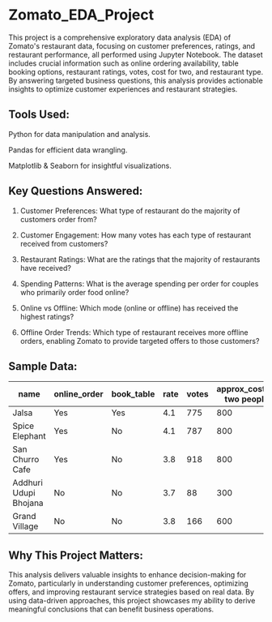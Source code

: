 # Zomato_EDA_Project

This project is a comprehensive exploratory data analysis (EDA) of Zomato's restaurant data, focusing on customer preferences, ratings, and restaurant performance, all performed using Jupyter Notebook. The dataset includes crucial information such as online ordering availability, table booking options, restaurant ratings, votes, cost for two, and restaurant type. By answering targeted business questions, this analysis provides actionable insights to optimize customer experiences and restaurant strategies.

## Tools Used:

Python for data manipulation and analysis.

Pandas for efficient data wrangling.

Matplotlib & Seaborn for insightful visualizations.

## Key Questions Answered:

1. Customer Preferences: What type of restaurant do the majority of customers order from?

2. Customer Engagement: How many votes has each type of restaurant received from customers?

3. Restaurant Ratings: What are the ratings that the majority of restaurants have received?

4. Spending Patterns: What is the average spending per order for couples who primarily order food online?

5. Online vs Offline: Which mode (online or offline) has received the highest ratings?

6. Offline Order Trends: Which type of restaurant receives more offline orders, enabling Zomato to provide targeted offers to those customers?


## Sample Data:

| name                     | online_order | book_table | rate | votes | approx_cost(for two people) | listed_in(type) |
|--------------------------|--------------|------------|------|-------|-----------------------------|-----------------|
| Jalsa                    | Yes          | Yes        | 4.1  | 775   | 800                         | Buffet          |
| Spice Elephant            | Yes          | No         | 4.1  | 787   | 800                         | Buffet          |
| San Churro Cafe           | Yes          | No         | 3.8  | 918   | 800                         | Buffet          |
| Addhuri Udupi Bhojana     | No           | No         | 3.7  | 88    | 300                         | Buffet          |
| Grand Village             | No           | No         | 3.8  | 166   | 600                         | Buffet          |


## Why This Project Matters:

This analysis delivers valuable insights to enhance decision-making for Zomato, particularly in understanding customer preferences, optimizing offers, and improving restaurant service strategies based on real data. By using data-driven approaches, this project showcases my ability to derive meaningful conclusions that can benefit business operations.

